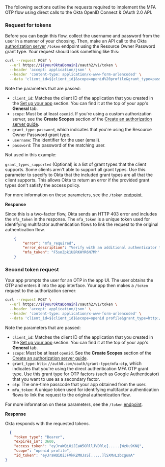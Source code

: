 The following sections outline the requests required to implement the MFA OTP flow using direct calls to the Okta OpenID Connect & OAuth 2.0 API.

### Request for tokens

Before you can begin this flow, collect the username and password from the user in a manner of your choosing. Then, make an API call to the Okta [authorization server](/docs/concepts/auth-servers/) `/token` endpoint using the Resource Owner Password grant type. Your request should look something like this:

```bash
curl --request POST \
  --url https://${yourOktaDomain}/oauth2/v1/token \
  --header 'accept: application/json' \
  --header 'content-type: application/x-www-form-urlencoded' \
  --data 'client_id=${client_id}&scope=openid%20profile&grant_type=password&username=${testuser%40example.com}&password={$userpassword}'
```

Note the parameters that are passed:

- `client_id`: Matches the client ID of the application that you created in the [Set up your app](#set-up-your-app) section. You can find it at the top of your app's **General** tab.
- `scope`: Must be at least `openid`. If you're using a custom authorization server, see the **Create Scopes** section of the [Create an authorization server guide](/docs/guides/customize-authz-server/main/#create-scopes).
- `grant_type`: `password`, which indicates that you're using the Resource Owner Password grant type.
- `username`: The identifier for the user (email).
- `password`: The password of the matching user.

Not used in this example:

`grant_types_supported` (Optional) is a list of grant types that the client supports. Some clients aren't able to support all grant types. Use this parameter to specify to Okta that the included grant types are all that the client supports. This allows Okta to return an error if the provided grant types don't satisfy the access policy.

For more information on these parameters, see the `/token` [endpoint](https://developer.okta.com/docs/api/openapi/okta-oauth/oauth/tag/OrgAS/#tag/OrgAS/operation/token).

**Response**

Since this is a two-factor flow, Okta sends an HTTP 403 error and includes the `mfa_token` in the response. The `mfa_token` is a unique token used for identifying multifactor authentication flows to link the request to the original authentication flow.

```json
    {
        "error": "mfa_required",
        "error_description": "Verify with an additional authenticator to complete the sign-in process.",
        "mfa_token": "F5snZpk1UBRKHYR6N7Mh"
    }
```

### Second token request

Your app prompts the user for an OTP in the app UI. The user obtains the OTP and enters it into the app interface. Your app then makes a `/token` request to the authorization server:

```bash
curl --request POST \
  --url https://${yourOktaDomain}/oauth2/v1/token \
  --header 'accept: application/json' \
  --header 'content-type: application/x-www-form-urlencoded' \
  --data 'client_id=${client_id}&scope=openid profile&grant_type=http://auth0.com/oauth/grant-type/mfa-otp&otp=${otp_value}&mfa_token=${mfa_token_value}'
```

Note the parameters that are passed:

- `client_id`: Matches the client ID of the application that you created in the [Set up your app](#set-up-your-app) section. You can find it at the top of your app's **General** tab.
- `scope`: Must be at least `openid`. See the **Create Scopes** section of the [Create an authorization server guide](/docs/guides/customize-authz-server/main/#create-scopes).
- `grant_type`: `http://auth0.com/oauth/grant-type/mfa-otp`, which indicates that you're using the direct authentication MFA OTP grant type. Use this grant type for OTP factors (such as Google Authenticator) that you want to use as a secondary factor.
- `otp`: The one-time passcode that your app obtained from the user.
- `mfa_token`: A unique token used for identifying multifactor authentication flows to link the request to the original authentication flow.

For more information on these parameters, see the `/token` [endpoint](https://developer.okta.com/docs/api/openapi/okta-oauth/oauth/tag/OrgAS/#tag/OrgAS/operation/token).

**Response**

Okta responds with the requested tokens.

```json
  {
    "token_type": "Bearer",
    "expires_in": 3600,
    "access_token": "eyJraWQiOiJEaW5ORllJVDRle[.....]WzUu9KNQ",
    "scope": "openid profile",
    "id_token": "eyJraWQiOiJFVkRZM0JsS[.....]lSXMvLzbcgumA"
}
```
